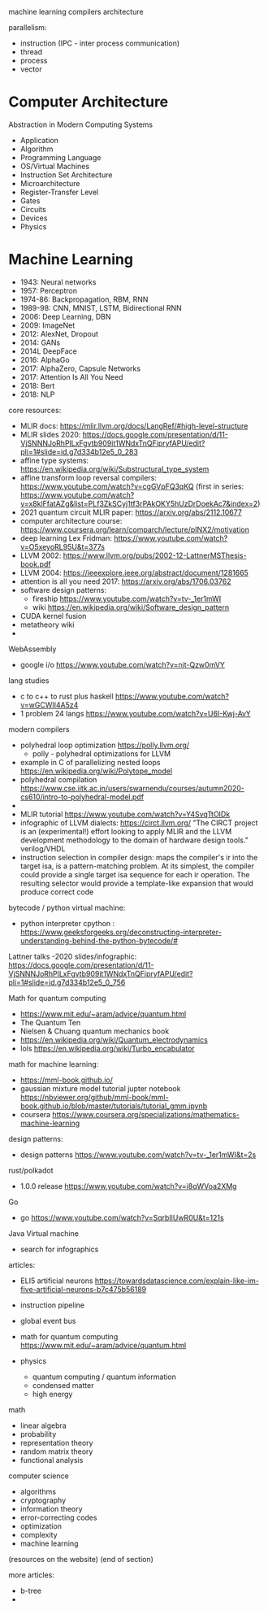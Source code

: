 machine learning
compilers
architecture

parallelism:
- instruction (IPC - inter process communication)
- thread
- process
- vector 

# Computer Architecture
Abstraction in Modern Computing Systems
- Application
- Algorithm
- Programming Language
- OS/Virtual Machines
- Instruction Set Architecture
- Microarchitecture
- Register-Transfer Level
- Gates
- Circuits
- Devices
- Physics

# Machine Learning 
- 1943: Neural networks
- 1957: Perceptron
- 1974-86: Backpropagation, RBM, RNN
- 1989-98: CNN, MNIST, LSTM, Bidirectional RNN
- 2006: Deep Learning, DBN
- 2009: ImageNet
- 2012: AlexNet, Dropout
- 2014: GANs
- 2014L DeepFace
- 2016: AlphaGo
- 2017: AlphaZero, Capsule Networks
- 2017: Attention Is All You Need
- 2018: Bert
- 2018: NLP

core resources:
- MLIR docs: https://mlir.llvm.org/docs/LangRef/#high-level-structure 
- MLIR slides 2020: https://docs.google.com/presentation/d/11-VjSNNNJoRhPlLxFgvtb909it1WNdxTnQFipryfAPU/edit?pli=1#slide=id.g7d334b12e5_0_283 
- affine type systems: https://en.wikipedia.org/wiki/Substructural_type_system 
- affine transform loop reversal compilers: https://www.youtube.com/watch?v=cgGVpFQ3qKQ (first in series: https://www.youtube.com/watch?v=x8klFfatAZg&list=PLf3ZkSCyj1tf3rPAkOKY5hUzDrDoekAc7&index=2)
- 2021 quantum circuit MLIR paper: https://arxiv.org/abs/2112.10677 
- computer architecture course: https://www.coursera.org/learn/comparch/lecture/pINX2/motivation 
- deep learning Lex Fridman: https://www.youtube.com/watch?v=O5xeyoRL95U&t=377s 
- LLVM 2002: https://www.llvm.org/pubs/2002-12-LattnerMSThesis-book.pdf
- LLVM 2004: https://ieeexplore.ieee.org/abstract/document/1281665 
- attention is all you need 2017: https://arxiv.org/abs/1706.03762
- software design patterns:
  - fireship https://www.youtube.com/watch?v=tv-_1er1mWI
  - wiki https://en.wikipedia.org/wiki/Software_design_pattern
- CUDA kernel fusion 
- metatheory wiki
- 

WebAssembly
- google i/o https://www.youtube.com/watch?v=njt-Qzw0mVY 

lang studies
- c to c++ to rust plus haskell https://www.youtube.com/watch?v=wGCWlI4A5z4 
- 1 problem 24 langs https://www.youtube.com/watch?v=U6I-Kwj-AvY 


modern compilers
- polyhedral loop optimization https://polly.llvm.org/ 
  - polly - polyhedral optimizations for LLVM
- example in C of parallelizing nested loops https://en.wikipedia.org/wiki/Polytope_model 
- polyhedral compilation https://www.cse.iitk.ac.in/users/swarnendu/courses/autumn2020-cs610/intro-to-polyhedral-model.pdf 
- 
- MLIR tutorial https://www.youtube.com/watch?v=Y4SvqTtOIDk 
- infographic of LLVM dialects: https://circt.llvm.org/ "The CIRCT project is an (experimental!) effort looking to apply MLIR and the LLVM development methodology to the domain of hardware design tools." verilog/VHDL 
- instruction selection in compiler design: maps the compiler's ir into the target isa, is a pattern-matching problem. At its simplest, the compiler could provide a single target isa sequence for each ir operation. The resulting selector would provide a template-like expansion that would produce correct code 

bytecode / python virtual machine:
- python interpreter cpython : https://www.geeksforgeeks.org/deconstructing-interpreter-understanding-behind-the-python-bytecode/#

Lattner talks
-2020 slides/infographic: https://docs.google.com/presentation/d/11-VjSNNNJoRhPlLxFgvtb909it1WNdxTnQFipryfAPU/edit?pli=1#slide=id.g7d334b12e5_0_756 

Math for quantum computing 
- https://www.mit.edu/~aram/advice/quantum.html
- The Quantum Ten
- Nielsen & Chuang quantum mechanics book
- https://en.wikipedia.org/wiki/Quantum_electrodynamics
- lols https://en.wikipedia.org/wiki/Turbo_encabulator 


math for machine learning:
- https://mml-book.github.io/
- gaussian mixture model tutorial jupter notebook https://nbviewer.org/github/mml-book/mml-book.github.io/blob/master/tutorials/tutorial_gmm.ipynb 
- coursera https://www.coursera.org/specializations/mathematics-machine-learning 

design patterns:
- design patterns https://www.youtube.com/watch?v=tv-_1er1mWI&t=2s

rust/polkadot
- 1.0.0 release https://www.youtube.com/watch?v=i8qWVoa2XMg 

Go 
- go https://www.youtube.com/watch?v=SqrbIlUwR0U&t=121s 

Java Virtual machine
- search for infographics



articles:
- ELI5 artificial neurons https://towardsdatascience.com/explain-like-im-five-artificial-neurons-b7c475b56189
- instruction pipeline
- global event bus 
- math for quantum computing https://www.mit.edu/~aram/advice/quantum.html

- physics
  - quantum computing / quantum information
  - condensed matter
  - high energy

math
  - linear algebra
  - probability
  - representation theory
  - random matrix theory
  - functional analysis

computer science 
  - algorithms
  - cryptography
  - information theory
  - error-correcting codes
  - optimization
  - complexity
  - machine learning 

(resources on the website)
(end of section)

more articles:
- b-tree
- 